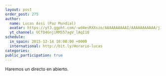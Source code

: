 ```yaml
---
layout: post
order_post: 275
author:
  name: Lucas Assi (Paz Mundial)
  avatar: https://yt3.ggpht.com/-wd4esRXXszo/AAAAAAAAAAI/AAAAAAAAAAA/j1eRnRV536g/s88-c-k-no/photo.jpg
  yt_channel: UCfD4GnjiRM557agV_lAqI1Q
schedule:
  in_spain: 2015-12-14 10:00:00 +0000
  international: http://bit.ly/Horario-lucas
categories:
public_participation: true
---
```

Haremos un directo en abierto.
